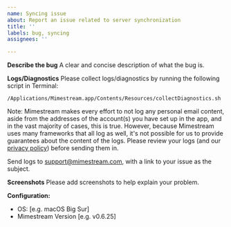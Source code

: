 ```yaml
---
name: Syncing issue
about: Report an issue related to server synchronization
title: ''
labels: bug, syncing
assignees: ''

---
```


**Describe the bug**
A clear and concise description of what the bug is.

**Logs/Diagnostics**
Please collect logs/diagnostics by running the following script in Terminal:
```
/Applications/Mimestream.app/Contents/Resources/collectDiagnostics.sh
```
Note: Mimestream makes every effort to not log any personal email content, aside from the addresses of the account(s) you have set up in the app, and in the vast majority of cases, this is true. However, because Mimestream uses many frameworks that all log as well, it's not possible for us to provide guarantees about the content of the logs. Please review your logs (and our [privacy policy](https://mimestream.com/privacy)) before sending them in.

Send logs to support@mimestream.com, with a link to your issue as the subject.

**Screenshots**
Please add screenshots to help explain your problem.

**Configuration:**
 - OS: [e.g. macOS Big Sur]
 - Mimestream Version [e.g. v0.6.25]

